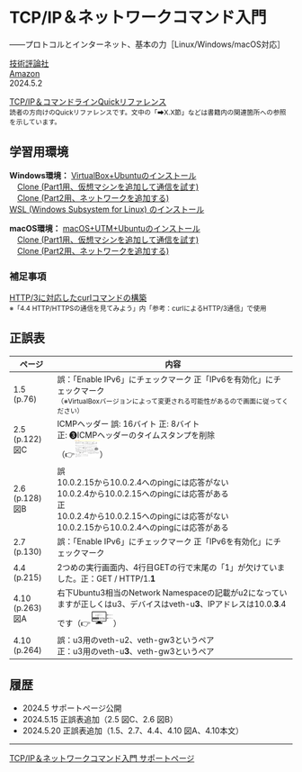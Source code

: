 # TCP/IP＆ネットワークコマンド入門
——プロトコルとインターネット、基本の力［Linux/Windows/macOS対応］

[技術評論社](https://gihyo.jp/book/2024/978-4-297-14132-5/)<br/>
[Amazon](https://www.amazon.co.jp/dp/4297141329/)  
2024.5.2

 [TCP/IP＆コマンドラインQuickリファレンス](https://gihyo.jp/assets/files/book/2024/978-4-297-14132-5/download/TCPIP%EF%BC%86%E3%82%B3%E3%83%9E%E3%83%B3%E3%83%89%E3%83%A9%E3%82%A4%E3%83%B3Quick%E3%83%AA%E3%83%95%E3%82%A1%E3%83%AC%E3%83%B3%E3%82%B9.pdf)<br/>
<small>読者の方向けのQuickリファレンスです。文中の「➡X.X節」などは書籍内の関連箇所への参照を示しています。</small>

## 学習用環境

**Windows環境：**
[VirtualBox+Ubuntuのインストール](howto/install-virtualbox.md)<br/>
　[Clone (Part1用、仮想マシンを追加して通信を試す)](howto/clone1-virtualbox.md)<br/>
　[Clone (Part2用、ネットワークを追加する)](howto/clone2-virtualbox.md)<br/>
[WSL (Windows Subsystem for Linux) のインストール](howto/install-wsl.md)

**macOS環境：**
[macOS+UTM+Ubuntuのインストール](howto/install-utm.md)<br/>
　[Clone (Part1用、仮想マシンを追加して通信を試す)](howto/clone1-utm.md)<br/>
　[Clone (Part2用、ネットワークを追加する)](howto/clone2-utm.md)<br/>

### 補足事項

[HTTP/3に対応したcurlコマンドの構築](howto/curl-http3.md)<br/>
<small>※「4.4 HTTP/HTTPSの通信を見てみよう」内「参考：curlによるHTTP/3通信」で使用</small>

## 正誤表

|ページ|内容|
|-|-|
|1.5 (p.76)|誤：「Enable IPv6」にチェックマーク 正「IPv6を有効化」にチェックマーク<br/><small>（※VirtualBoxバージョンによって変更される可能性があるので画面に従ってください）</small>|
|2.5 (p.122)<br/>図C|ICMPヘッダー 誤: 16バイト 正: 8バイト<br/>正: ❸ICMPヘッダーのタイムスタンプを削除<br/>（👉<a href="images/img1715741896.png"><img src="images/img1715741896.png" height="30"></a>）|
|2.6 (p.128)<br/>図B|誤<br/>10.0.2.15から10.0.2.4へのpingには応答がない<br/>10.0.2.4から10.0.2.15へのpingには応答がある<br/>正<br/>10.0.2.4から10.0.2.15へのpingには応答がない<br/>10.0.2.15から10.0.2.4へのpingには応答がある|
|2.7 (p.130)|誤：「Enable IPv6」にチェックマーク 正「IPv6を有効化」にチェックマーク|
|4.4 (p.215)|2つめの実行画面内、4行目GETの行で末尾の「1」が欠けていました。正：GET / HTTP/1.<strong>1</strong>|
|4.10 (p.263)<br/>図A|右下Ubuntu3相当のNetwork Namespaceの記載がu2になっていますが正しくはu3、デバイスはveth-u<strong>3</strong>、IPアドレスは10.0.<strong>3</strong>.4です（👉<a href="images/img1716186000.png"><img src="images/img1716186000.png" height="30"></a>）|
|4.10 (p.264)|誤：u3用のveth-u2、veth-gw3というペア<br/>正：u3用のveth-u<strong>3</strong>、veth-gw3というペア|


## 履歴

- 2024.5 サポートページ公開
- 2024.5.15 正誤表追加（2.5 図C、2.6 図B）
- 2024.5.20 正誤表追加（1.5、2.7、4.4、4.10 図A、4.10本文）

----
[TCP/IP＆ネットワークコマンド入門 サポートページ](https://nisim-m.github.io/tcpipcmdbook/)
